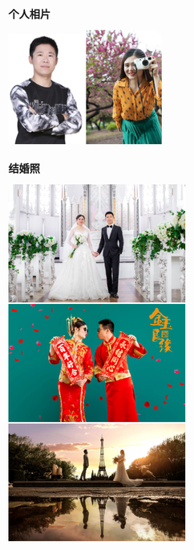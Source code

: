## 个人相片

<img src="/picture/profile-zjq.jpg" alt="zhangjiaqi" width="30%" height="30%"  />
<img src="/picture/xutiantian.jpg" alt="xutiantian" width="30%" height="30%"  />

## 结婚照

<img src="/picture/jiaotang.jpeg" width="70%" height="70%"  />
<img src="/picture/zhongshi.jpeg"  width="70%" height="70%"  />
<img src="/picture/aifeier.jpeg"  width="70%" height="70%"  />

